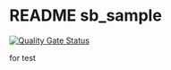 # README sb_sample

[![Quality Gate Status](https://sonarcloud.io/api/project_badges/measure?project=mnlt24_sb_sample&metric=alert_status)](https://sonarcloud.io/summary/new_code?id=mnlt24_sb_sample)

for test

